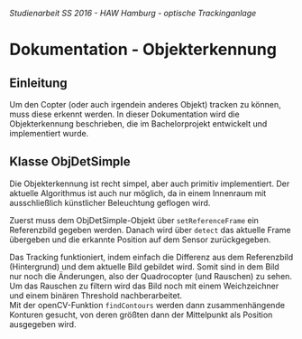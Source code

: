 *Studienarbeit SS 2016 - HAW Hamburg - optische Trackinganlage*
# Dokumentation - Objekterkennung

## Einleitung
Um den Copter (oder auch irgendein anderes Objekt) tracken zu können, muss diese erkennt werden. In dieser Dokumentation wird die Objekterkennung beschrieben, die im Bachelorprojekt entwickelt und implementiert wurde.


## Klasse ObjDetSimple
Die Objekterkennung ist recht simpel, aber auch primitiv implementiert. Der aktuelle Algorithmus ist auch nur möglich, da in einem Innenraum mit ausschließlich künstlicher Beleuchtung geflogen wird.

Zuerst muss dem ObjDetSimple-Objekt über `setReferenceFrame` ein Referenzbild gegeben werden. Danach wird über `detect` das aktuelle Frame übergeben und die erkannte Position auf dem Sensor zurückgegeben.

Das Tracking funktioniert, indem einfach die Differenz aus dem Referenzbild (Hintergrund) und dem aktuelle Bild gebildet wird. Somit sind in dem Bild nur noch die Änderungen, also der Quadrocopter (und Rauschen) zu sehen.  
Um das Rauschen zu filtern wird das Bild noch mit einem Weichzeichner und einem binären Threshold nachberarbeitet.  
Mit der openCV-Funktion `findContours` werden dann zusammenhängende Konturen gesucht, von deren größten dann der Mittelpunkt als Position ausgegeben wird.

